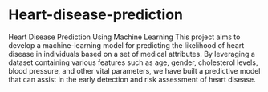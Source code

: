 # Heart-disease-prediction
Heart Disease Prediction Using Machine Learning This project aims to develop a machine-learning model for predicting the likelihood of heart disease in individuals based on a set of medical attributes. By leveraging a dataset containing various features such as age, gender, cholesterol levels, blood pressure, and other vital parameters, we have built a predictive model that can assist in the early detection and risk assessment of heart disease.
